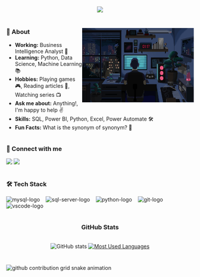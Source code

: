 <img align="center" alt="" src="./src/header-gif.gif">

<div align="center">
  <img src="https://readme-typing-svg.demolab.com?font=Roboto&size=30&pause=1000&color=DE962A&width=435&lines=Welcome+to+my+Profile+%CB%99%E1%B5%95%CB%99+">
</div>


#
<!-- ABOUT -->

<img align="right" height="200" width="300" src="./src/programming.gif">

### 🤔 About
  - **Working:** Business Intelligence Analyst 💼
  - **Learning:** Python, Data Science, Machine Learning 📚 
  - **Hobbies:** Playing games 🎮, Reading articles 📖, Watching series 📺
  - **Ask me about:** Anything!, I'm happy to help ✌️
  - **Skills:** SQL, Power BI, Python, Excel, Power Automate 🛠 
  - **Fun Facts:** What is the synonym of synonym? 🤔 


#
<!-- CONTACT -->
<h3 align="left"> 🤝  Connect with me</h3>

<p align="left">
<a href="https://www.linkedin.com/in/eduardo-miolla/"><img src="https://img.shields.io/badge/-Linkedin-0077B5?style=flat&logo=Linkedin&logoColor=white"/></a>
<!--<a href="mailto:eduardobaungrates@gmail.com"><img src="https://img.shields.io/badge/-Gmail-D14836?style=flat&logo=Gmail&logoColor=white"/></a> -->
<a href="https://instagram.com/eduzera_bm/"><img src="https://img.shields.io/badge/Instagram-E4405F?style=flat&logo=Instagram&logoColor=white"/></a>


#
<!-- TOOLS -->
<h3 align="left">🛠  Tech Stack </h3>

<div align="left">
  <img src="https://img.shields.io/badge/-MySQL-05122A?style=flat&logo=mysql&color=36393F&logoColor=B47F2F" height="20" alt="mysql-logo" />
  <img width="8" />
  <img src="https://img.shields.io/badge/-SQL%20Server-05122A?style=flat&logo=microsoftsqlserver&logoColor=E10098&color=36393F&logoColor=B47F2F" height="20" alt="sql-server-logo" />
  <img width="8" />
  <img src="https://img.shields.io/badge/-Python-05122A?style=flat&logo=python&color=36393F&logoColor=B47F2F" height="20" alt="python-logo" />
  <img width="8" />
  <img src="https://img.shields.io/badge/-Git-05122A?style=flat&logo=git&color=36393F&logoColor=B47F2F" height="20" alt="git-logo" />
  <img width="8" />
  <img src="https://img.shields.io/badge/-Visual%20Studio%20Code-05122A?style=flat&logo=visual-studio-code&logoColor=007ACC&color=36393F&logoColor=B47F2F" height="20" alt="vscode-logo" />
</div>


#
<!-- STATS GITHUB -->
<div style="text-align: center;" align="center">
  <h3>GitHub Stats</h3>
  <br>
  <img src="https://github-readme-stats.vercel.app/api?username=Eduzera-bm&show_icons=true&theme=slateorange&include_all_commits=true&count_private=true&rank_icon=github&hide_title=true" alt="GitHub stats">

  <a href="https://github.com/Eduzera-bm/github-readme-stats">
    <img src="https://github-readme-stats.vercel.app/api/top-langs/?username=Eduzera-bm&layout=compact&langs_count=8&theme=slateorange" alt="Most Used Languages">
  </a>
</div>


# 
<!-- COBRINHA -->
<picture align="center">
  <source media="(prefers-color-scheme: dark)" srcset="https://raw.githubusercontent.com/Eduzera-bm/Eduzera-bm/output/github-contribution-grid-snake-dark.svg">
  <source media="(prefers-color-scheme: light)" srcset="https://raw.githubusercontent.com/Eduzera-bm/Eduzera-bm/output/github-contribution-grid-snake-dark.svg">
  <img align="center" alt="github contribution grid snake animation" src="https://raw.githubusercontent.com/Eduzera-bm/Eduzera-bm/output/github-contribution-grid-snake.svg">
</picture>
